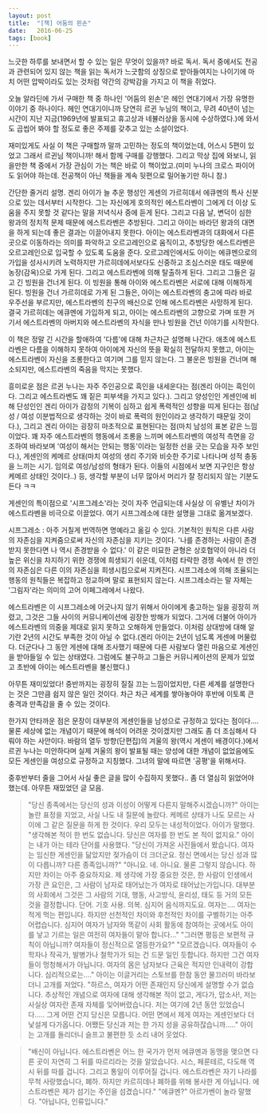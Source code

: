 ```yaml
---
layout: post
title:  "[책] 어둠의 왼손"
date:   2016-06-25
tags: [book]
---
```


느긋한 하루를 보내면서 할 수 있는 일은 무엇이 있을까? 바로 독서. 독서 중에서도 전공과 관련되어 있지 않는 책을 읽는 독서가 느긋함의 상징으로 받아들여지는 나이기에 마치 어떤 압박이라도 있는 것처럼 약간의 강박감을 가지고 이 책을 쥐었다. 

  오늘 알라딘에 가서 구매한 책 중 하나인 '어둠의 왼손'은 헤인 연대기에서 가장 유명한 이야기 중 하나이다. 헤인 연대기이니까 당연히 르귄 누님의 책이고, 무려 40년이 넘는 시간이 지난 지금(1969년에 발표되고 휴고상과 네뷸러상을 동시에 수상하였다.)에 와서도 곱씹어 봐야 할 정도로 좋은 주제를 갖추고 있는 소설이었다. 

  재미있게도 사실 이 책은 구매할까 말까 고민하는 정도의 책이었는데, 어스시 5편이 있었고 그래서 르귄님 책이니까! 해서 함께 구매를 강행했다. 그리고 막상 집에 와보니, 읽을만한 책 중에서 가장 관심이 가는 책은 바로 이 책이었고.(미미 누나의 크로스 파이어도 읽어야 하는데. 전공책이 아닌 책들을 계속 뒷편으로 밀어놓기만 하니 참.) 

  간단한 줄거리 설명. 
  겐리 아이가 늘 추운 행성인 게센의 가르히데서 에큐멘의 특사 신분으로 있는 데서부터 시작한다. 그는 자신에게 호의적인 에스트라벤이 그에게 더 이상 도움을 주지 못할 것 같다는 말을 저녁식사 중에 듣게 된다. 그리고 다음 날, 변덕이 심한 왕과의 정치적 문제 때문에 에스트라벤은 추방된다. 그리고 아이는 바라던 왕과의 대면을 하게 되는데 좋은 결과는 이끌어내지 못한다. 아이는 에스트라벤과의 대화에서 다른 곳으로 이동하라는 의미를 파악하고 오르고레인으로 움직이고, 추방당한 에스트라벤은 오르고레인으로 입국할 수 있도록 도움을 준다. 
  오르고레인에서도 아이는 에큐멘으로의 가입을 성사시키려 노력하지만 가르히데에서보다도 신중하고 조심스러운 태도 때문에 농장(감옥)으로 가게 된다. 그리고 에스트라벤에 의해 탈출하게 된다. 
  그리고 그들은 길고 긴 빙원을 건너게 된다. 이 빙원을 통해 아이와 에스트라벤은 서로에 대해 이해하게 된다. 
  빙원을 건너 가르히데로 가게 된 그들은, 아이는 에스트라벤의 충고에 따라 바로 우주선을 부르지만, 에스트라벤의 친구의 배신으로 인해 에스트라벤은 사망하게 된다. 
  결국 가르히데는 에큐멘에 가입하게 되고, 아이는 에스트라벤의 고향으로 가며 또한 거기서 에스트라벤의 아버지와 에스트라벤의 자식을 만나 빙원을 건넌 이야기를 시작한다. 

  이 책은 정말 긴 시간을 할애하여 '다름'에 대해 차근차근 설명해 나간다. 애초에 에스트라벤은 다름을 이해하지 못하여 아이에게 자신의 뜻을 확실히 전달하지 못했고, 아이는 에스트라벤이 자신을 조롱한다고 여기며 그를 믿지 않는다. 그 불운은 빙원을 건너며 해소되지만, 에스트라벤의 죽음을 막지는 못했다. 

  흥미로운 점은 르귄 누나는 자주 주인공으로 흑인을 내세운다는 점(겐리 아이는 흑인이다. 그리고 에스트라벤도 꽤 짙은 피부색을 가지고 있다.). 그리고 양성인인 게센인에 비해 단성인인 겐리 아이가 감정의 기복이 심하고 쉽게 폭력적인 성향을 띠게 된다는 점(남성 / 여성 이분법적으로 생각하는 것이 바로 폭력의 원인이라고 생각하기 때문일 것이다.), 그리고 겐리 아이는 굉장히 마초적으로 표현된다는 점(마치 남성의 표본 같은 느낌이었다. 꽤 자주 에스트라벤의 행동에서 조롱을 느끼며 에스트라벤의 여성적 측면을 강조하여 바라보며 '여성이 해서는 안되는 행동'이라는 일정한 선을 긋는 모습을 자주 보인다.), 게센인의 케메르 상태(마치 여성의 생리 주기와 비슷한 주기로 나타나며 성적 충동을 느끼는 시기. 임의로 여성/남성의 형태가 된다. 이들의 시점에서 보면 지구인은 항상 케메르 상태인 것이다..) 등, 생각할 부분이 너무 많아서 머리가 잘 정리되지 않는 기분도 든다 ㅋㅋ 

  게센인의 특이점으로 '시프그레소'라는 것이 자주 언급되는데 사실상 이 유별난 차이가 에스트라벤을 비극으로 이끌었다. 여기 시프그레소에 대한 설명을 그대로 옮겨보겠다. 

  시프그레소 : 아주 거칠게 번역하면 명예라고 옮길 수 있다. 기본적인 원칙은 다른 사람의 자존심을 지켜줌으로써 자신의 자존심을 지키는 것이다. '나를 존경하는 사람이 존경받지 못한다면 나 역시 존경받을 수 없다.' 이 같은 미묘한 균형은 상호협약이 아니라 더 높은 위신을 차지하기 위한 경쟁에 희생되기 쉬운데, 이처럼 타락한 경쟁 속에서 한 갠인의 자존심은 다른 이의 자존심을 희생시킴으로써 지켜진다. 시프그레소에 의해 조율되는 행동의 원칙들은 복잡하고 정교하며 말로 표현되지 않는다. 시프그레소라는 말 자체는 '그림자'라는 의미의 고어 이페그레에서 나왔다. 

  에스트라벤은 이 시프그레소에 어긋나지 않기 위해서 아이에게 충고하는 일을 굉장히 꺼렸고, 그것은 그들 사이의 커뮤니케이션에 굉장한 방해가 되었다. 그거에 더불어 아이가 에스트라벤의 의중을 제대로 읽지 못하고 오해하게 만들었다. 이처럼 상대방에 대해 알기란 2년의 시간도 부족한 것이 아닐 수 없다.(겐리 아이는 2년이 넘도록 게센에 머물렀다. 더군다나 그 동안 게센에 대해 조사했기 때문에 다른 사람보다 열린 마음으로 게센인을 받아들일 수 있는 상태였다. 그럼에도 불구하고 그들은 커뮤니케이션의 문제가 있었고 초반에 아이는 에스트라벤을 불신했다.) 

  아무튼 재미있었다! 중반까지는 굉장히 질질 끄는 느낌이었지만, 다른 세계를 설명한다는 것은 그만큼 쉽지 않은 일인 것이다. 차근 차근 세계를 쌓아놓아야 후반에 이토록 큰 충격과 만족감을 줄 수 있는 것이다. 

  한가지 안타까운 점은 문장이 대부분의 게센인들을 남성으로 규정하고 있다는 점이다.... 물론 세상에 없는 개념이기 때문에 해석이 어려운 것이겠지만 그래도 좀 더 조심해서 다뤄야 하는 사안이다. 바람의 열두 방향(단편집)의 겨울의 왕(역시 게센이 배경이다.)에서 르귄 누나는 미안하다며 실제 겨울의 왕이 발표될 때는 양성에 대한 개념이 없었음에도 모든 게센인을 여성으로 규정하고 지칭했다. 그녀의 말에 따르면 '공평'을 위해서다. 

  중후반부터 줄을 그어서 사실 좋은 글을 많이 수집하지 못했다.. 좀 더 열심히 읽었어야 했는데. 아무튼 재밌었던 글 모음. 

<blockquote>
  "당신 종족에서는 당신의 성과 이성이 어떻게 다른지 말해주시겠습니까?" 
  아이는 놀란 표정을 지었고, 사실 나도 내 질문에 놀랐다. 케메르 상태가 나도 모르는 사이에 그 같은 질문을 하게 한 것이다. 우리 모두는 내성적이었다. 아이가 말했다. "생각해본 적이 한 번도 없습니다. 당신은 여자를 한 번도 본 적이 없지요." 아이는 내가 아는 테라 단어를 사용했다. 
  "당신이 가져온 사진들에서 봤습니다. 여자는 임신한 게센인을 닮았지만 젖가슴이 더 크더군요. 정신 면에서는 당신 성과 많이 다릅니까? 다른 종족입니까?" 
  "아니요. 네. 아니요. 물론 그렇지 않습니다. 하지만 차이는 아주 중요하지요. 제 생각에 가장 중요한 것은, 한 사람이 인생에서 가장 큰 요인은, 그 사람이 남자로 태어났는가 여자로 태어났는가입니다. 대부분의 사회에서 그것은 그 사람의 기대, 행동, 사고방식, 윤리성, 태도 등 거의 모든 것을 결정합니다. 단어. 기호 사용. 의복. 심지어 음식까지도요. 여자는.... 여자는 적게 먹는 편입니다. 하지만 선천적인 차이와 후천적인 차이를 구별하기는 아주 어렵습니다. 심지어 여자가 남자와 똑같이 사회 활동에 참여하는 곳에서도 아이를 낳고 기르는 일은 여전히 여자들이 맡아 합니다..." 
  "그러면 평등은 보편적 규칙이 아닙니까? 여자들이 정신적으로 열등한가요?" 
  "모르겠습니다. 여자들이 수학자나 작곡가, 발병가나 철학가가 되는 건 드문 일인 듯합니다. 하지만 그건 여자들이 멍청해서가 아닙니다. 여자의 몸은 남자보다 근육은 적지만 인내력이 강합니다. 심리적으로는...." 
  아이는 이글거리는 스토브를 한참 동안 물끄러미 바라보더니 고개를 저었다. 
  "하르스, 여자가 어떤 존재인지 당신에게 설명할 수가 없습니다. 추상적인 개념으로 여자에 대해 생각해본 적이 없고, 게다가, 맙소사!, 저는 사실상 여자란 존재 자체를 잊어버렸습니다. 저는 여기에 2년 동안 있었습니다..... 그게 어떤 건지 당신은 모릅니다. 어떤 면에서 제게 여자는 게센인보다 더 낯설게 다가옵니다. 어쨌든 당신과 저는 한 가지 성을 공유하잖습니까....." 아이는 고개를 돌리더니 슬프고 불편한 듯 소리 내어 웃었다. 
</blockquote>

<blockquote>
  "배신이 아닙니다. 에스트라벤은 어느 한 국가가 먼저 에큐멘과 동맹을 맺으면 다른 곳이 자연히 그 뒤를 따르리라는 것을 알았습니다. 시스, 페룬테르, 다도해 역시 뒤를 따를 겁니다. 그리고 통일이 이루어질 겁니다. 에스트라벤은 자기 나라를 무척 사랑했습니다, 폐하. 하지만 카르히데나 폐하를 위해 봉사한 게 아닙니다. 에스트라벤은 제가 섬기는 주인을 섬겼습니다." 
  "에큐멘?" 아르가벤이 놀라 말했다. 
  "아닙니다, 인류입니다."
 </blockquote>